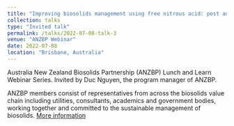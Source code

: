 ```yaml
---
title: "Improving biosolids management using free nitrous acid: post anaerobic aerobic digestion"
collection: talks
type: "Invited talk"
permalink: /talks/2022-07-08-talk-3
venue: "ANZBP Webinar"
date: 2022-07-08
location: "Brisbane, Australia"
---
```


Australia New Zealand Biosolids Partnership (ANZBP) Lunch and Learn Webinar Series. Invited by Duc Nguyen, the program manager of ANZBP.

ANZBP members consist of representatives from across the biosolids value chain including utilities, consultants, academics and government bodies, working together and committed to the sustainable management of biosolids. [More information](https://www.biosolids.com.au/advisory-committee/mission/)